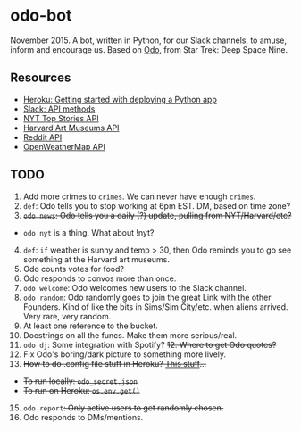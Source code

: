 odo-bot
=======

November 2015. A bot, written in Python, for our Slack channels, to amuse, inform and encourage us. Based on [Odo](https://en.wikipedia.org/wiki/Odo_%28Star_Trek%29), from Star Trek: Deep Space Nine. 

## Resources
* [Heroku: Getting started with deploying a Python app](https://devcenter.heroku.com/articles/getting-started-with-python#introduction)
* [Slack: API methods](https://api.slack.com/methods)
* [NYT Top Stories API](http://developer.nytimes.com/docs/read/top_stories_api)
* [Harvard Art Museums API](http://www.harvardartmuseums.org/collections/api)
* [Reddit API](https://www.reddit.com/dev/api)
* [OpenWeatherMap API](http://openweathermap.org/api)


## TODO
1. Add more crimes to `crimes`. We can never have enough `crimes`.
2. `def`: Odo tells you to stop working at 6pm EST. DM, based on time zone?
3. ~~`odo news`: Odo tells you a daily (?) update, pulling from NYT/Harvard/etc?~~
  * `odo nyt` is a thing. What about !nyt?
4. `def`: `if` weather is sunny and temp > 30, then Odo reminds you to go see something at the Harvard art museums.
5. Odo counts votes for food?
6. Odo responds to convos more than once.
7. `odo welcome`: Odo welcomes new users to the Slack channel. 
8. `odo random`: Odo randomly goes to join the great Link with the other Founders. Kind of like the bits in Sims/Sim City/etc. when aliens arrived. Very rare, very random.
9. At least one reference to the bucket.
10. Docstrings on all the funcs. Make them more serious/real.
11. `odo dj`: Some integration with Spotify?
~~12. Where to get Odo quotes?~~
13. Fix Odo's boring/dark picture to something more lively.
14. ~~How to do .config file stuff in Heroku? [This stuff](https://devcenter.heroku.com/articles/getting-started-with-python#define-config-vars)...~~
  * ~~To run locally: `odo_secret.json`~~
  * ~~To run on Heroku: `os.env.get()`~~
15. ~~`odo report`: Only active users to get randomly chosen.~~
16. Odo responds to DMs/mentions. 
